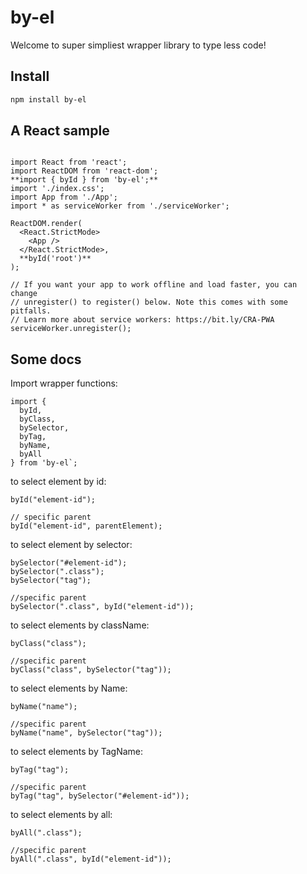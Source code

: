 # by-el

Welcome to super simpliest wrapper library to type less code!

## Install

```bash
npm install by-el
```

## A React sample

```node

import React from 'react';
import ReactDOM from 'react-dom';
**import { byId } from 'by-el';**
import './index.css';
import App from './App';
import * as serviceWorker from './serviceWorker';

ReactDOM.render(
  <React.StrictMode>
    <App />
  </React.StrictMode>,
  **byId('root')**
);

// If you want your app to work offline and load faster, you can change
// unregister() to register() below. Note this comes with some pitfalls.
// Learn more about service workers: https://bit.ly/CRA-PWA
serviceWorker.unregister();

```

## Some docs

Import wrapper functions:

```node
import {
  byId,
  byClass,
  bySelector,
  byTag,
  byName,
  byAll
} from 'by-el`;
```

to select element by id:

```node
byId("element-id");

// specific parent
byId("element-id", parentElement);
```

to select element by selector:

```node
bySelector("#element-id");
bySelector(".class");
bySelector("tag");

//specific parent
bySelector(".class", byId("element-id"));

```

to select elements by className:

```node
byClass("class");

//specific parent
byClass("class", bySelector("tag"));
```

to select elements by Name:

```node
byName("name");

//specific parent
byName("name", bySelector("tag"));
```

to select elements by TagName:

```node
byTag("tag");

//specific parent
byTag("tag", bySelector("#element-id"));
```

to select elements by all:

```node
byAll(".class");

//specific parent
byAll(".class", byId("element-id"));
```
